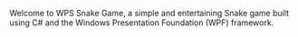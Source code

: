 Welcome to WPS Snake Game, a simple and entertaining Snake game built using C# and the Windows Presentation Foundation (WPF) framework. 

